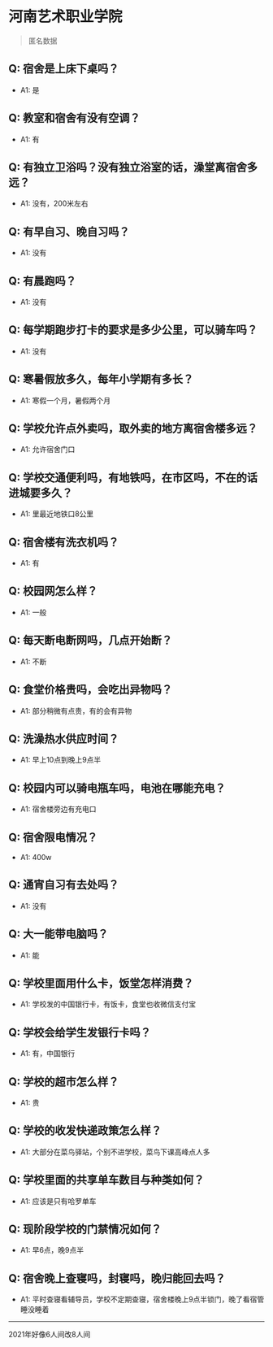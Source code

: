 # 河南艺术职业学院
> 匿名数据
## Q: 宿舍是上床下桌吗？
- A1: 是
## Q: 教室和宿舍有没有空调？
- A1: 有
## Q: 有独立卫浴吗？没有独立浴室的话，澡堂离宿舍多远？
- A1: 没有，200米左右
## Q: 有早自习、晚自习吗？
- A1: 没有
## Q: 有晨跑吗？
- A1: 没有
## Q: 每学期跑步打卡的要求是多少公里，可以骑车吗？
- A1: 没有
## Q: 寒暑假放多久，每年小学期有多长？
- A1: 寒假一个月，暑假两个月
## Q: 学校允许点外卖吗，取外卖的地方离宿舍楼多远？
- A1: 允许宿舍门口
## Q: 学校交通便利吗，有地铁吗，在市区吗，不在的话进城要多久？
- A1: 里最近地铁口8公里
## Q: 宿舍楼有洗衣机吗？
- A1: 有
## Q: 校园网怎么样？
- A1: 一般
## Q: 每天断电断网吗，几点开始断？
- A1: 不断
## Q: 食堂价格贵吗，会吃出异物吗？
- A1: 部分稍微有点贵，有的会有异物
## Q: 洗澡热水供应时间？
- A1: 早上10点到晚上9点半
## Q: 校园内可以骑电瓶车吗，电池在哪能充电？
- A1: 宿舍楼旁边有充电口
## Q: 宿舍限电情况？
- A1: 400w
## Q: 通宵自习有去处吗？
- A1: 没有
## Q: 大一能带电脑吗？
- A1: 能
## Q: 学校里面用什么卡，饭堂怎样消费？
- A1: 学校发的中国银行卡，有饭卡，食堂也收微信支付宝
## Q: 学校会给学生发银行卡吗？
- A1: 有，中国银行
## Q: 学校的超市怎么样？
- A1: 贵
## Q: 学校的收发快递政策怎么样？
- A1: 大部分在菜鸟驿站，个别不进学校，菜鸟下课高峰点人多
## Q: 学校里面的共享单车数目与种类如何？
- A1: 应该是只有哈罗单车
## Q: 现阶段学校的门禁情况如何？
- A1: 早6点，晚9点半
## Q: 宿舍晚上查寝吗，封寝吗，晚归能回去吗？
- A1: 平时查寝看辅导员，学校不定期查寝，宿舍楼晚上9点半锁门，晚了看宿管睡没睡着
***
2021年好像6人间改8人间